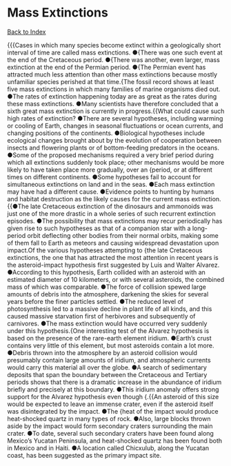 # Mass Extinctions
[Back to Index](https://github.com/windows10010/tpoExtractor/blob/master/README.md)

{{{Cases in which many species become extinct within a geologically short interval of time are called mass extinctions. ●{There was one such event at the end of the Cretaceous period. ●{There was another, even larger, mass extinction at the end of the Permian period.
●{The Permian event has attracted much less attention than other mass extinctions because mostly unfamiliar species perished at that time.{The fossil record shows at least five mass extinctions in which many families of marine organisms died out. ●The rates of extinction happening today are as great as the rates during these mass extinctions. ●Many scientists have therefore concluded that a sixth great mass extinction is currently in progress.{{What could cause such high rates of extinction? ●There are several hypotheses, including warming or cooling of Earth, changes in seasonal fluctuations or ocean currents, and changing positions of the continents. ●Biological hypotheses include ecological changes brought about by the evolution of cooperation between insects and flowering plants or of bottom-feeding predators in the oceans. ●Some of the proposed mechanisms required a very brief period during which all extinctions suddenly took place; other mechanisms would be more likely to have taken place more gradually, over an {period, or at different times on different continents. ●Some hypotheses fail to account for simultaneous extinctions on land and in the seas. ●Each mass extinction may have had a different cause. ●Evidence points to hunting by humans and habitat destruction as the likely causes for the current mass extinction.{{●The late Cretaceous extinction of the dinosaurs and ammonoids was just one of the more drastic in a whole series of such recurrent extinction episodes. ●The possibility that mass extinctions may recur periodically has given rise to such hypotheses as that of a companion star with a long-period orbit deflecting other bodies from their normal orbits, making some of them fall to Earth as meteors and causing widespread devastation upon impact.Of the various hypotheses attempting to {the late Cretaceous extinctions, the one that has attracted the most attention in recent years is the asteroid-impact hypothesis first suggested by Luis and Walter Alvarez. ●According to this hypothesis, Earth collided with an asteroid with an estimated diameter of 10 kilometers, or with several asteroids, the combined mass of which was comparable. ●The force of collision spewed large amounts of debris into the atmosphere, darkening the skies for several years before the finer particles settled. ●The reduced level of photosynthesis led to a massive decline in plant life of all kinds, and this caused massive starvation first of herbivores and subsequently of carnivores. ●The mass extinction would have occurred very suddenly under this hypothesis.{One interesting test of the Alvarez hypothesis is based on the presence of the rare-earth element iridium. ●Earth’s crust contains very little of this element, but most asteroids contain a lot more. ●Debris thrown into the atmosphere by an asteroid collision would presumably contain large amounts of iridium, and atmospheric currents would carry this material all over the globe. ●A search of sedimentary deposits that span the boundary between the Cretaceous and Tertiary periods shows that there is a dramatic increase in the abundance of iridium briefly and precisely at this boundary. ●This iridium anomaly offers strong support for the Alvarez hypothesis even though {.{{An asteroid of this size would be expected to leave an immense crater, even if the asteroid itself was disintegrated by the impact. ●The {heat of the impact would produce heat-shocked quartz in many types of rock. ●Also, large blocks thrown aside by the impact would form secondary craters surrounding the main crater. ●To date, several such secondary craters have been found along Mexico’s Yucatan Peninsula, and heat-shocked quartz has been found both in Mexico and in Haiti. ●A location called Chicxulub, along the Yucatan coast, has been suggested as the primary impact site.